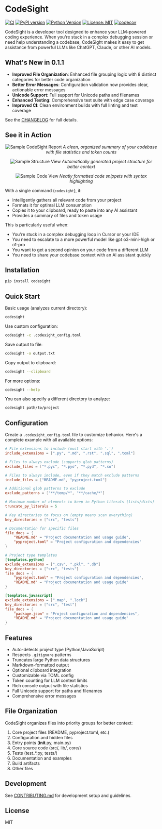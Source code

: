 # CodeSight

[![CI](https://github.com/mattsilv/codesight/actions/workflows/ci.yml/badge.svg)](https://github.com/mattsilv/codesight/actions/workflows/ci.yml)
[![PyPI version](https://badge.fury.io/py/codesight.svg)](https://badge.fury.io/py/codesight)
[![Python Version](https://img.shields.io/pypi/pyversions/codesight)](https://pypi.org/project/codesight/)
[![License: MIT](https://img.shields.io/badge/License-MIT-yellow.svg)](https://opensource.org/licenses/MIT)
[![codecov](https://codecov.io/gh/mattsilv/codesight/branch/main/graph/badge.svg)](https://codecov.io/gh/mattsilv/codesight)

CodeSight is a developer tool designed to enhance your LLM-powered coding experience. When you're stuck in a complex debugging session or need help understanding a codebase, CodeSight makes it easy to get assistance from powerful LLMs like ChatGPT, Claude, or other AI models.

## What's New in 0.1.1

- **Improved File Organization**: Enhanced file grouping logic with 8 distinct categories for better code organization
- **Better Error Messages**: Configuration validation now provides clear, actionable error messages
- **Unicode Support**: Full support for Unicode paths and filenames
- **Enhanced Testing**: Comprehensive test suite with edge case coverage
- **Improved CI**: Clean environment builds with full linting and test coverage

See the [CHANGELOG](CHANGELOG.md) for full details.

## See it in Action

<div align="center">

![Sample CodeSight Report](docs/assets/sample-report.png)
_A clean, organized summary of your codebase with file statistics and token counts_

![Sample Structure View](docs/assets/sample-structure.png)
_Automatically generated project structure for better context_

![Sample Code View](docs/assets/sample-code.png)
_Neatly formatted code snippets with syntax highlighting_

</div>

With a single command (`codesight`), it:

- Intelligently gathers all relevant code from your project
- Formats it for optimal LLM consumption
- Copies it to your clipboard, ready to paste into any AI assistant
- Provides a summary of files and token usage

This is particularly useful when:

- You're stuck in a complex debugging loop in Cursor or your IDE
- You need to escalate to a more powerful model like gpt o3-mini-high or o1-pro
- You want to get a second opinion on your code from a different LLM
- You need to share your codebase context with an AI assistant quickly

## Installation

```bash
pip install codesight
```

## Quick Start

Basic usage (analyzes current directory):

```bash
codesight
```

Use custom configuration:

```bash
codesight -c .codesight_config.toml
```

Save output to file:

```bash
codesight -o output.txt
```

Copy output to clipboard:

```bash
codesight --clipboard
```

For more options:

```bash
codesight --help
```

You can also specify a different directory to analyze:

```bash
codesight path/to/project
```

## Configuration

Create a `.codesight_config.toml` file to customize behavior. Here's a complete example with all available options:

```toml
# File extensions to include (must start with '.')
include_extensions = [".py", ".md", ".rst", ".sql", ".toml"]

# Files to always exclude (supports glob patterns)
exclude_files = ["*.pyc", "*.pyo", "*.pyd", "*.so"]

# Files to always include, even if they match exclude patterns
include_files = ["README.md", "pyproject.toml"]

# Additional glob patterns to exclude
exclude_patterns = ["**/temp/*", "**/cache/*"]

# Maximum number of elements to keep in Python literals (lists/dicts)
truncate_py_literals = 5

# Key directories to focus on (empty means scan everything)
key_directories = ["src", "tests"]

# Documentation for specific files
file_docs = {
    "README.md" = "Project documentation and usage guide",
    "pyproject.toml" = "Project configuration and dependencies"
}

# Project type templates
[templates.python]
exclude_extensions = [".csv", ".pkl", ".db"]
key_directories = ["src", "tests"]
file_docs = {
    "pyproject.toml" = "Project configuration and dependencies",
    "README.md" = "Project documentation and usage guide"
}

[templates.javascript]
exclude_extensions = [".map", ".lock"]
key_directories = ["src", "test"]
file_docs = {
    "package.json" = "Project configuration and dependencies",
    "README.md" = "Project documentation and usage guide"
}
```

## Features

- Auto-detects project type (Python/JavaScript)
- Respects `.gitignore` patterns
- Truncates large Python data structures
- Markdown-formatted output
- Optional clipboard integration
- Customizable via TOML config
- Token counting for LLM context limits
- Rich console output with file statistics
- Full Unicode support for paths and filenames
- Comprehensive error messages

## File Organization

CodeSight organizes files into priority groups for better context:

1. Core project files (README, pyproject.toml, etc.)
2. Configuration and hidden files
3. Entry points (**init**.py, main.py)
4. Core source code (src/, lib/, core/)
5. Tests (test\_\*.py, tests/)
6. Documentation and examples
7. Build artifacts
8. Other files

## Development

See [CONTRIBUTING.md](CONTRIBUTING.md) for development setup and guidelines.

## License

MIT
